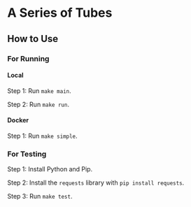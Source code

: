 # A Series of Tubes

## How to Use

### For Running

#### Local

Step 1: Run `make main`.

Step 2: Run `make run`.

#### Docker

Step 1: Run `make simple`.

### For Testing

Step 1: Install Python and Pip.

Step 2: Install the `requests` library with `pip install requests`.

Step 3: Run `make test`.
